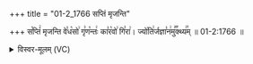 +++
title = "01-2_1766 सप्तिं मृजन्ति"

+++
स꣡प्तिं꣢ मृजन्ति वे꣣ध꣡सो꣢ गृ꣣ण꣡न्तः꣢ का꣣र꣡वो꣢ गि꣣रा꣢। ज्यो꣡ति꣢र्जज्ञा꣣न꣢मु꣣꣬क्थ्य꣢꣯म् ॥ 01-2:1766 ॥

<details><summary>विस्वर-मूलम् (VC)</summary>

सप्तिं मृजन्ति वेधसो गृणन्तः कारवो गिरा । ज्योतिर्जज्ञानमुक्थ्यम् ॥१७६६॥
</details>